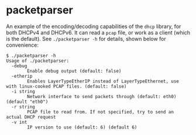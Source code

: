 # packetparser

An example of the encoding/decoding capabilities of the `dhcp` library, for both
DHCPv4 and DHCPv6. It can read a `pcap` file, or work as a client (which is the
default). See `./packetparser -h` for details, shown below for convenience:

```
$ ./packetparser -h
Usage of ./packetparser:
  -debug
        Enable debug output (default: false)
  -etherip
        Enables LayerTypeEtherIP instead of LayerTypeEthernet, use with linux-cooked PCAP files. (default: false)
  -i string
        Network interface to send packets through (default: eth0) (default "eth0")
  -r string
        PCAP file to read from. If not specified, try to send an actual DHCP request
  -v int
        IP version to use (default: 6) (default 6)
```

